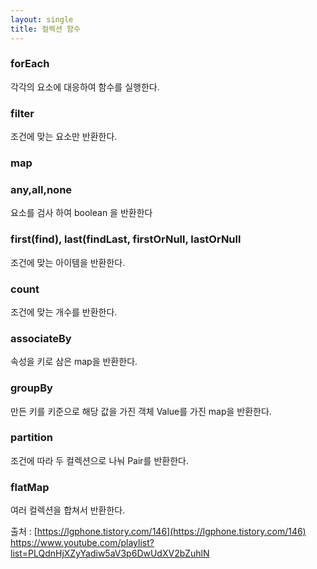 ```yaml
---
layout: single
title: 컬렉션 함수
---
```


### forEach

각각의 요소에 대응하여 함수를 실행한다.

### filter

조건에 맞는 요소만 반환한다.

### map



### any,all,none

요소를 검사 하여 boolean 을 반환한다

### first(find), last(findLast, firstOrNull, lastOrNull

조건에 맞는 아이템을 반환한다.

### count 

조건에 맞는 개수를 반환한다.

### associateBy 

속성을 키로 삼은 map을 반환한다.

### groupBy

만든 키를 키준으로 해당 값을 가진 객체 Value를 가진 map을 반환한다.

### partition

조건에 따라 두 컬렉션으로 나눠 Pair를 반환한다.

### flatMap

여러 컬렉션을 합쳐서 반환한다.


출처 : [https://lgphone.tistory.com/146](https://lgphone.tistory.com/146) [https://www.youtube.com/playlist?list=PLQdnHjXZyYadiw5aV3p6DwUdXV2bZuhlN ](https://www.youtube.com/playlist?list=PLQdnHjXZyYadiw5aV3p6DwUdXV2bZuhlN )
